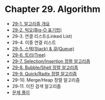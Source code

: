 # Chapter 29. Algorithm

- [29-1. 알고리즘 개요](29_1/contents.md)
- [29-2. 빅오(Big-O 표기법)](29_2/contents.md)
- 29-3. 연결 리스트(Linked List)
- 29-4. 이중 연결 리스트
- [29-5. 스택(Stack) & 큐(Queue)](29_5/contents.md)
- [29-6. 트리(Tree)](29_6/contents.md)
- [29-7. Selection/Insertion 정렬 알고리즘](29_7/contents.md)
- [29-8. Bubble/Shell 정렬 알고리즘](29_8/contents.md)
- [29-9. Quick/Radix 정렬 알고리즘](29_9/contents.md)
- 29-10. Merge/Heap 정렬 알고리즘
- 29-11. 이진 검색 알고리즘
- [문제 풀이](exercises.md)
